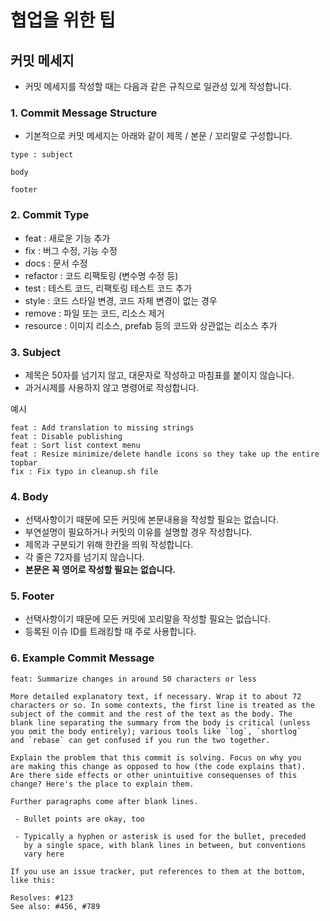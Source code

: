 # 협업을 위한 팁

## 커밋 메세지
- 커밋 메세지를 작성할 때는 다음과 같은 규칙으로 일관성 있게 작성합니다.

### 1. Commit Message Structure
- 기본적으로 커밋 메세지는 아래와 같이 제목 / 본문 / 꼬리말로 구성합니다.

```null
type : subject

body

footer
```
### 2. Commit Type
-   feat : 새로운 기능 추가
-   fix : 버그 수정, 기능 수정
-   docs : 문서 수정
-   refactor : 코드 리팩토링 (변수명 수정 등)
-   test : 테스트 코드, 리팩토링 테스트 코드 추가
-   style : 코드 스타일 변경, 코드 자체 변경이 없는 경우
-   remove : 파일 또는 코드, 리소스 제거
-   resource : 이미지 리소스, prefab 등의 코드와 상관없는 리소스 추가

### 3. Subject
-   제목은 50자를 넘기지 않고, 대문자로 작성하고 마침표를 붙이지 않습니다.
-   과거시제를 사용하지 않고 명령어로 작성합니다.

예시
```null
feat : Add translation to missing strings
feat : Disable publishing
feat : Sort list context menu
feat : Resize minimize/delete handle icons so they take up the entire topbar
fix : Fix typo in cleanup.sh file
```

### 4. Body

-   선택사항이기 때문에 모든 커밋에 본문내용을 작성할 필요는 없습니다.
-   부연설명이 필요하거나 커밋의 이유를 설명할 경우 작성합니다.
-   제목과 구분되기 위해 한칸을 띄워 작성합니다.
-   각 줄은 72자를 넘기지 않습니다.
-   **본문은 꼭 영어로 작성할 필요는 없습니다.**

### 5. Footer

-   선택사항이기 때문에 모든 커밋에 꼬리말을 작성할 필요는 없습니다.
-   등록된 이슈 ID를 트래킹할 때 주로 사용합니다.

### 6. Example Commit Message

```null
feat: Summarize changes in around 50 characters or less

More detailed explanatory text, if necessary. Wrap it to about 72
characters or so. In some contexts, the first line is treated as the
subject of the commit and the rest of the text as the body. The
blank line separating the summary from the body is critical (unless
you omit the body entirely); various tools like `log`, `shortlog`
and `rebase` can get confused if you run the two together.

Explain the problem that this commit is solving. Focus on why you
are making this change as opposed to how (the code explains that).
Are there side effects or other unintuitive consequenses of this
change? Here's the place to explain them.

Further paragraphs come after blank lines.

 - Bullet points are okay, too

 - Typically a hyphen or asterisk is used for the bullet, preceded
   by a single space, with blank lines in between, but conventions
   vary here

If you use an issue tracker, put references to them at the bottom,
like this:

Resolves: #123
See also: #456, #789
```